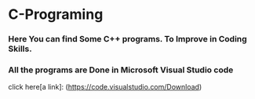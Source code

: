 # C-Programing

### Here You can find Some C++ programs. To Improve in Coding Skills.
### All the programs are Done in Microsoft Visual Studio code

click here[a link]: (https://code.visualstudio.com/Download)
